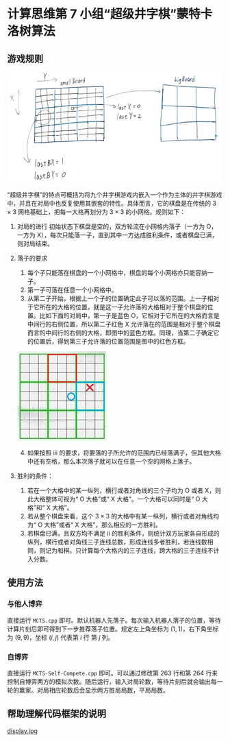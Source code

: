 # 计算思维第 7 小组“超级井字棋”蒙特卡洛树算法

## 游戏规则

![layout.jpg](https://github.com/FLOW2090/MCTS/blob/main/display.jpg)

“超级井字棋”的特点可概括为将九个井字棋游戏内嵌入一个作为主体的井字棋游戏中，并且在对局中也反复使用其嵌套的特性。具体而言，它的棋盘是在传统的 $3 \times 3$ 网格基础上，把每一大格再划分为 $3 \times 3$ 的小网格。规则如下：

1. 对局的进行
   初始状态下棋盘是空的，双方轮流在小网格内落子（一方为 O，一方为 X），每次只能落一子，直到其中一方达成胜利条件，或者棋盘已满，则对局结束。

2. 落子的要求
    1. 每个子只能落在棋盘的一个小网格中，棋盘的每个小网格亦只能容纳一子。
    2. 第一子可落在任意一个小网格中。
    3. 从第二子开始，根据上一个子的位置确定此子可以落的范围。上一子相对于它所在的大格的位置，就是这一子允许落的大格相对于整个棋盘的位置。比如下面的对局中，第一子是蓝色 O，它相对于它所在的大格而言是中间行的右侧位置，所以第二子红色 X 允许落在的范围是相对于整个棋盘而言的中间行的右侧的大格，即图中的蓝色方框。同理，当第二子确定它的位置后，得到第三子允许落的位置范围是图中的红色方框。

    ![example.jpg](https://github.com/FLOW2090/MCTS/blob/main/example.jpg)

    4. 如果按照 iii 的要求，将要落的子所允许的范围内已经落满子，但其他大格中还有空格，那么本次落子就可以在任意一个空的网格上落子。

3. 胜利的条件：
    1. 若在一个大格中的某一纵列，横行或者对角线的三个子均为 O 或者 X，则此大格整体可视为“ O 大格”或“ X 大格”。一个大格可以同时是“ O 大格”和“ X 大格”。
    2. 若从整个棋盘来看，这个 $3 \times 3$ 的大格中有某一纵列，横行或者对角线均为“ O 大格”或者“ X 大格”，那么相应的一方胜利。
    3. 若棋盘已满，且双方均不满足 ii 的胜利条件，则统计双方玩家各自形成的纵列，横行或者对角线三子连线总数，形成连线多者胜利，若连线数相同，则记为和棋。只计算每个大格内的三子连线，跨大格的三子连线不计入分数。

## 使用方法

### 与他人博弈

直接运行 `MCTS.cpp` 即可。默认机器人先落子。每次输入机器人落子的位置，等待计算片刻后即可得到下一步推荐落子位置。规定左上角坐标为 $(1, 1)$，右下角坐标为 $(9, 9)$，坐标 $(i, j)$ 代表第 $i$ 行 第 $j$ 列。

### 自博弈

直接运行 `MCTS-Self-Compete.cpp` 即可。可以通过修改第 263 行和第 264 行来控制自博弈两方的模拟次数。随后运行，输入对局轮数，等待片刻后就会输出每一轮的赢家。对局相应轮数后会显示两方胜局局数，平局局数。

## 帮助理解代码框架的说明

[display.jpg](https://github.com/FLOW2090/MCTS/blob/main/display.jpg)